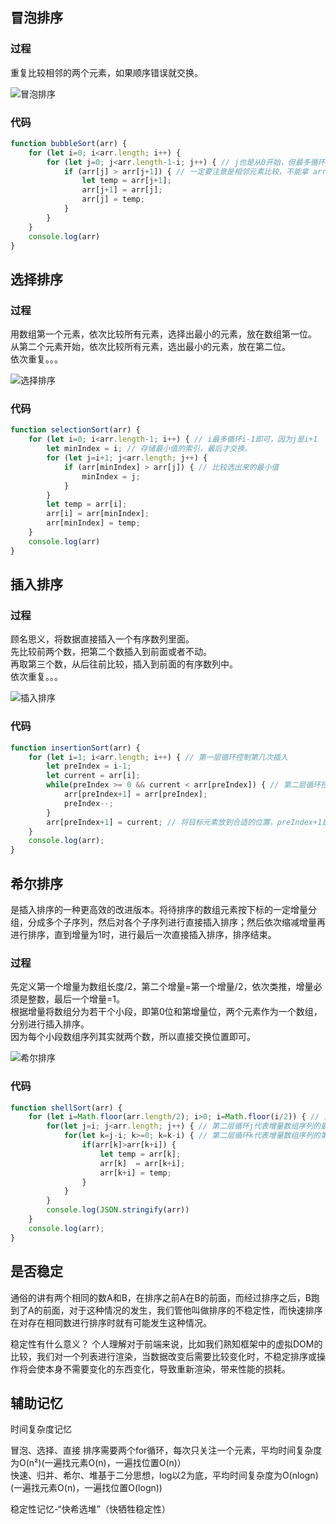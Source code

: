 ## 冒泡排序
### 过程
重复比较相邻的两个元素，如果顺序错误就交换。

![冒泡排序](https://cdn.lishuxue.site/blog/image/%E6%95%B0%E6%8D%AE%E7%BB%93%E6%9E%84%E4%B8%8E%E7%AE%97%E6%B3%95/bubbleSort.gif)

### 代码
```js
function bubbleSort(arr) {
    for (let i=0; i<arr.length; i++) {
        for (let j=0; j<arr.length-1-i; j++) { // j也是从0开始，但最多循环j-1-i
            if (arr[j] > arr[j+1]) { // 一定要注意是相邻元素比较，不能拿 arr[i] 去依次比较，那样相当于将最小元素换到0位
                let temp = arr[j+1];
                arr[j+1] = arr[j];
                arr[j] = temp;
            }
        }
    }
    console.log(arr)
}
```

## 选择排序
### 过程
用数组第一个元素，依次比较所有元素，选择出最小的元素，放在数组第一位。  
从第二个元素开始，依次比较所有元素，选出最小的元素，放在第二位。  
依次重复。。。

![选择排序](https://cdn.lishuxue.site/blog/image/%E6%95%B0%E6%8D%AE%E7%BB%93%E6%9E%84%E4%B8%8E%E7%AE%97%E6%B3%95/selectionSort.gif)

### 代码
```js
function selectionSort(arr) {
    for (let i=0; i<arr.length-1; i++) { // i最多循环i-1即可，因为j是i+1
        let minIndex = i; // 存储最小值的索引，最后才交换。
        for (let j=i+1; j<arr.length; j++) { 
            if (arr[minIndex] > arr[j]) { // 比较选出来的最小值
                minIndex = j;
            }
        }
        let temp = arr[i];
        arr[i] = arr[minIndex];
        arr[minIndex] = temp;
    }
    console.log(arr)
}
```

## 插入排序
### 过程
顾名思义，将数据直接插入一个有序数列里面。  
先比较前两个数，把第二个数插入到前面或者不动。  
再取第三个数，从后往前比较，插入到前面的有序数列中。  
依次重复。。。

![插入排序](https://cdn.lishuxue.site/blog/image/%E6%95%B0%E6%8D%AE%E7%BB%93%E6%9E%84%E4%B8%8E%E7%AE%97%E6%B3%95/insertionSort.gif)

### 代码
```js
function insertionSort(arr) {
    for (let i=1; i<arr.length; i++) { // 第一层循环控制第几次插入
        let preIndex = i-1;
        let current = arr[i];
        while(preIndex >= 0 && current < arr[preIndex]) { // 第二层循环控制当前选取的数和有序数列的比较
            arr[preIndex+1] = arr[preIndex];
            preIndex--;
        }
        arr[preIndex+1] = current; // 将目标元素放到合适的位置，preIndex+1是因为上一次比较完了，preIndex是--了
    }
    console.log(arr);
}
```

## 希尔排序
是插入排序的一种更高效的改进版本。将待排序的数组元素按下标的一定增量分组，分成多个子序列，然后对各个子序列进行直接插入排序；然后依次缩减增量再进行排序，直到增量为1时，进行最后一次直接插入排序，排序结束。
### 过程
先定义第一个增量为数组长度/2，第二个增量=第一个增量/2，依次类推，增量必须是整数，最后一个增量=1。  
根据增量将数组分为若干个小段，即第0位和第增量位，两个元素作为一个数组，分别进行插入排序。  
因为每个小段数组序列其实就两个数，所以直接交换位置即可。  

![希尔排序](https://cdn.lishuxue.site/blog/image/%E6%95%B0%E6%8D%AE%E7%BB%93%E6%9E%84%E4%B8%8E%E7%AE%97%E6%B3%95/shellSort.gif)

### 代码
```js
function shellSort(arr) {
    for (let i=Math.floor(arr.length/2); i>0; i=Math.floor(i/2)) { // 第一层循环控制增量
        for(let j=i; j<arr.length; j++) { // 第二层循环j代表增量数组序列的最后一个值
            for(let k=j-i; k>=0; k=k-i) { // 第二层循环k代表增量数组序列的第一个值
                if(arr[k]>arr[k+i]) {
                    let temp = arr[k];
                    arr[k]  = arr[k+i];
                    arr[k+i] = temp;
                }
            }
        }
        console.log(JSON.stringify(arr))
    }
    console.log(arr);
}
```

## 是否稳定
通俗的讲有两个相同的数A和B，在排序之前A在B的前面，而经过排序之后，B跑到了A的前面，对于这种情况的发生，我们管他叫做排序的不稳定性，而快速排序在对存在相同数进行排序时就有可能发生这种情况。

稳定性有什么意义？ 个人理解对于前端来说，比如我们熟知框架中的虚拟DOM的比较，我们对一个列表进行渲染，当数据改变后需要比较变化时，不稳定排序或操作将会使本身不需要变化的东西变化，导致重新渲染，带来性能的损耗。

## 辅助记忆
时间复杂度记忆  

冒泡、选择、直接 排序需要两个for循环，每次只关注一个元素，平均时间复杂度为O(n²)(一遍找元素O(n)，一遍找位置O(n)）  
快速、归并、希尔、堆基于二分思想，log以2为底，平均时间复杂度为O(nlogn)(一遍找元素O(n)，一遍找位置O(logn))  

稳定性记忆-“快希选堆”（快牺牲稳定性）
